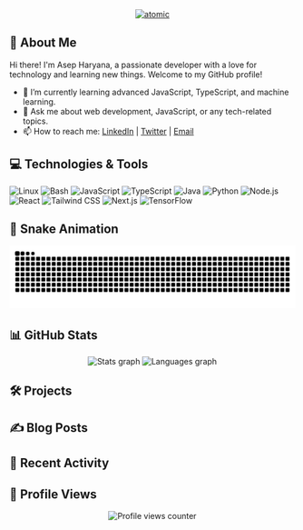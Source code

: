 <div align="center">
    <a href="https://git.io/typing-svg">
        <img src="https://raw.githubusercontent.com/MythEclipse/MythEclipse/refs/heads/main/atomic.gif" alt="atomic" />
    </a>
</div>

## 👋 About Me

Hi there! I'm Asep Haryana, a passionate developer with a love for technology and learning new things. Welcome to my GitHub profile!

- 🌱 I’m currently learning advanced JavaScript, TypeScript, and machine learning.
- 💬 Ask me about web development, JavaScript, or any tech-related topics.
- 📫 How to reach me: [LinkedIn](https://www.linkedin.com/in/asep-haryana-2014a5294/) | [Twitter](https://twitter.com/asepharyana71) | [Email](mailto:asepharyana71@gmail.com)

## 💻 Technologies & Tools

<div align="left">
    <img src="https://cdn.jsdelivr.net/gh/devicons/devicon/icons/linux/linux-original.svg" height="40" alt="Linux" />
    <img src="https://cdn.jsdelivr.net/gh/devicons/devicon/icons/bash/bash-original.svg" height="40" alt="Bash" />
    <img src="https://cdn.jsdelivr.net/gh/devicons/devicon/icons/javascript/javascript-original.svg" height="40" alt="JavaScript" />
    <img src="https://cdn.jsdelivr.net/gh/devicons/devicon/icons/typescript/typescript-original.svg" height="40" alt="TypeScript" />
    <img src="https://cdn.jsdelivr.net/gh/devicons/devicon/icons/java/java-original.svg" height="40" alt="Java" />
    <img src="https://cdn.jsdelivr.net/gh/devicons/devicon/icons/python/python-original.svg" height="40" alt="Python" />
    <img src="https://cdn.jsdelivr.net/gh/devicons/devicon/icons/nodejs/nodejs-original.svg" height="40" alt="Node.js" />
    <img src="https://cdn.jsdelivr.net/gh/devicons/devicon/icons/react/react-original.svg" height="40" alt="React" />
    <img src="https://cdn.jsdelivr.net/gh/devicons/devicon/icons/tailwindcss/tailwindcss-original-wordmark.svg" height="40" alt="Tailwind CSS" />
    <img src="https://cdn.jsdelivr.net/gh/devicons/devicon/icons/nextjs/nextjs-original.svg" height="40" alt="Next.js" />
    <img src="https://cdn.jsdelivr.net/gh/devicons/devicon/icons/tensorflow/tensorflow-original.svg" height="40" alt="TensorFlow" />
</div>

## 🐍 Snake Animation

<div align="center">
    <img src="https://raw.githubusercontent.com/MythEclipse/MythEclipse/output/snake.svg" alt="Snake animation" />
</div>

## 📊 GitHub Stats

<div align="center">
    <img src="https://github-readme-stats.vercel.app/api?username=MythEclipse&hide_title=false&hide_rank=false&show_icons=true&include_all_commits=true&count_private=true&disable_animations=false&theme=dracula&locale=en&hide_border=false&order=1" height="150" alt="Stats graph" />
    <img src="https://github-readme-stats.vercel.app/api/top-langs?username=MythEclipse&locale=en&hide_title=false&layout=compact&card_width=320&langs_count=5&theme=dracula&hide_border=false&order=2" height="150" alt="Languages graph" />
</div>

## 🛠️ Projects

<!--START_SECTION:projects-->
<!--END_SECTION:projects-->

## ✍️ Blog Posts

<!-- Replace this section with your actual blog posts section -->

## 🚀 Recent Activity

<!--START_SECTION:activity-->
<!--END_SECTION:activity-->

## 🌟 Profile Views

<div align="center">
    <img src="https://profile-counter.glitch.me/Asepharyana71/count.svg?" alt="Profile views counter" />
</div>

